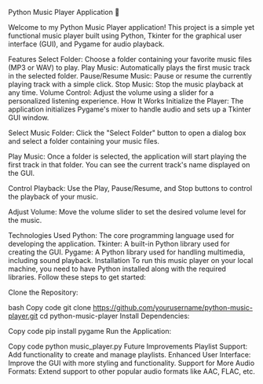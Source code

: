 Python Music Player Application 🎵

Welcome to my Python Music Player application! This project is a simple yet functional music player built using Python, Tkinter for the graphical user interface (GUI), and Pygame for audio playback.

Features
Select Folder: Choose a folder containing your favorite music files (MP3 or WAV) to play.
Play Music: Automatically plays the first music track in the selected folder.
Pause/Resume Music: Pause or resume the currently playing track with a simple click.
Stop Music: Stop the music playback at any time.
Volume Control: Adjust the volume using a slider for a personalized listening experience.
How It Works
Initialize the Player: The application initializes Pygame's mixer to handle audio and sets up a Tkinter GUI window.

Select Music Folder: Click the "Select Folder" button to open a dialog box and select a folder containing your music files.

Play Music: Once a folder is selected, the application will start playing the first track in that folder. You can see the current track's name displayed on the GUI.

Control Playback: Use the Play, Pause/Resume, and Stop buttons to control the playback of your music.

Adjust Volume: Move the volume slider to set the desired volume level for the music.

Technologies Used
Python: The core programming language used for developing the application.
Tkinter: A built-in Python library used for creating the GUI.
Pygame: A Python library used for handling multimedia, including sound playback.
Installation
To run this music player on your local machine, you need to have Python installed along with the required libraries. Follow these steps to get started:

Clone the Repository:

bash
Copy code
git clone https://github.com/yourusername/python-music-player.git
cd python-music-player
Install Dependencies:

Copy code
pip install pygame
Run the Application:

Copy code
python music_player.py
Future Improvements
Playlist Support: Add functionality to create and manage playlists.
Enhanced User Interface: Improve the GUI with more styling and functionality.
Support for More Audio Formats: Extend support to other popular audio formats like AAC, FLAC, etc.
